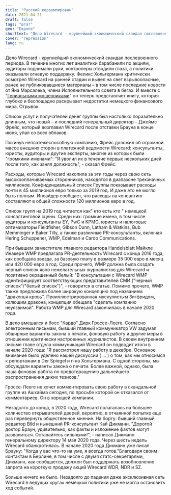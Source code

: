 ```yaml
---
title: "Русский коррумпирован"
date: 2021-04-21
draft: false
tags: "штат"
geo: "Европе"
shorttext: "Дело Wirecard - крупнейший экономический скандал послевоенного периода. Годами преступление скрывается за коррупцией."
cover: "repression"
lang: ru
---
```


Дело Wirecard - крупнейший экономический скандал послевоенного периода. В течение многих лет аналитики барабанили по акциям, аудиторы поднимали руки, контролеры отводили глаза, а политики оказывали огневую поддержку. Феликс Хольтерманн критически осмотрел Wirecard на ранней стадии и вывел на свет взрывоопасные, ранее не публиковавшиеся материалы – в том числе последние новости от Яна Марсалека, члена Исполнительного совета в бегах. И вместе с "[Гениальными мошенниками](https://www.buchkomplizen.de/buecher-mehr/geniale-betrueger.html?listtype=search&searchparam=holtermann "GENIALE BETRÜGER")" он теперь представляет книгу, которая глубоко и беспощадно раскрывает недостатки немецкого финансового мира. Отрывок.

Список услуг и получателей денег группы был настолько поразительно длинным, что новый – и последний генеральный директор – Джеймс Фрейс, который возглавил Wirecard после отставки Брауна в конце июня, упал со всех облаков.

Покинув неплатежеспособную компанию, Фрейс доложил об огромной массе внешних сторон в платежной ведомости Wirecard: консультанты, юристы, аудиторы и другие эксперты, многие из которых были "громкими именами": "Я уволил их в течение первых нескольких дней после того, как занял должность", - сказал Фрейс.

Расходы, которые Wirecard накопила за эти годы через свою сеть высокооплачиваемых сторонников, находятся в диапазоне трехзначных миллионов. Конфиденциальный список Группы показывает расходы почти в 45 миллионов евро только за 2019 год. И даже это не могло быть полным. Инсайдер сообщает, что расходы на консалтинг составляют в общей сложности 120 миллионов евро в год.

Список групп на 2019 год читается как" кто есть кто " немецкой консалтинговой сцены. Среди них: громкие имена, в том числе аудиторы и консультанты EY, PwC и KPMG, юристы и налоговые оптимизаторы Fieldfisher, Gibson Dunn, Latham & Watkins, Bub Memminger и Baker Tilly, а также различные PR-консультанты, включая Hering Schuppener, WMP, Edelman и Cardo Communications.

При бывшем заместителе главного редактора Handelsblatt Майкле Инакере WMP предлагала PR-деятельность Wirecard с конца 2016 года, как сообщала звезда, за базовую плату в размере 35 000 евро в месяц или 420 000 евро в год. Среди прочего, WMP должна была создать черный список явно нежелательных журналистов для Wirecard и позитивно окрашенный белый: "В консультации с Wirecard WMP идентифицирует соответствующих представителей СМИ ("черный список"/"белый список")", - говорится в статье. Помимо прочего, WMP также предложила более широкую концепцию под названием "драконья кровь". Проиллюстрированная мускулистым Зигфридом, колющим дракона, концепция обещала "сделать компанию неуязвимой". Работа WMP для Wirecard закончилась в начале 2020 года.

В дело вмешался и босс "Кардо" Дирк Гроссе-Лееге. Согласно электронным письмам, бывший главный коммуникатор VW задумал обширные варианты закона о печати, фоновую работу и другие меры в отношении критически настроенных журналистов. В своем внутреннем письме главе отдела коммуникаций Wirecard он подводит итоги в начале 2020 года: "Я рассмотрел нашу работу в декабре. Основное внимание было уделено нашей дискуссии ( ... ) о том, как мы относимся к репортажам в Der Spiegel и г-на Хольтермана. С одной стороны, мы обсуждали варианты закона о печати. Более важной, однако, была наша фоновая работа по предотвращению дальнейшего распространения диких тезисов."

Гроссе-Лееге не хочет комментировать свою работу в скандальной группе из Ашхайма сегодня, по просьбе которой он отказался от комментариев. Он в хорошей компании.

Незадолго до конца, в 2020 году, Wirecard полагалась на большее количество открывателей дверей, вероятно, в отчаянной попытке еще раз перевернуть общественное мнение. На борту: бывший главный редактор Bild и нынешний PR-консультант Кай Дикманн. "Дорогой доктор Браун, удивительно, как факты и изложение фактов могут развалиться. Оставайтесь сильными!", - написал Дикманн генеральному директору 14 мая 2020 года. Через шесть недель Wirecard обанкротилась. В начале 2020 года Дикманн уже писал Брауну: "Когда у вас что-то на уме, я всегда готов."Благодаря своим контактам в Берлине, в том числе с двумя статс-секретарями, Дикманн, как сообщается, должен был поддержать возобновление запрета на короткую продажу акций Wirecard WDR, NDR и SZ.

Больше ничего не было. Незадолго до падения даже эксклюзивная сеть Wirecard в ведущих кругах немецкой политики уже не могла остановить ход событий.
